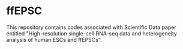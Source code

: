 # ffEPSC

This repository contains codes associated with Scientific Data paper entitled "High-resolution single-cell RNA-seq data and heterogeneity analysis of human ESCs and ffEPSCs". 
